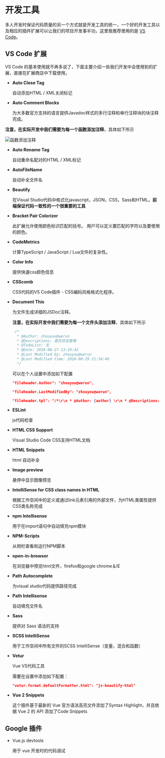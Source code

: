 # 开发工具

多人开发时保证代码质量的另一个方式就是开发工具的统一，一个好的开发工具以及相应的插件扩展可以让我们的项目开发事半功，这里我推荐使用的是 [VS Code](https://code.visualstudio.com/)。

## VS Code 扩展 

VS Code 的基本使用就不再多说了，下面主要介绍一些我们开发中会使用到的扩展，直接在扩展商店中下载使用。

* **Auto Close Tag**
  
  自动添加HTML / XML关闭标记

* **Auto Comment Blocks**
  
  为大多数官方支持的语言提供Javadoc样式的多行注释和单行注释块的块注释完成。
 
 **注意，在实际开发中我们需要为每一个函数添加注释**，具体如下所示

 ![函数添加注释](http://p2p4htzmu.bkt.clouddn.com/RB5~6V4K6I3VE%5B$DANB$UEX.png)

* **Auto Rename Tag**

  自动重命名配对的HTML / XML标记

* **AutoFileName**

  自动补全文件名

* **Beautify**
  
  在Visual Studio代码中格式化javascript，JSON，CSS，Sass和HTML。**前端保证代码一致性的一个很重要的工具**

* **Bracket Pair Colorizer**
  
  此扩展允许使用颜色标识匹配的括号。 用户可以定义要匹配的字符以及要使用的颜色。

* **CodeMetrics**

  计算TypeScript / JavaScript / Lua文件的复杂性。

* **Color Info**

  提供快速css颜色信息

* **CSScomb**

  CSS代码的VS Code插件 - CSS编码风格格式化程序。

* **Document This**

  为文件生成详细的JSDoc注释。

  **注意，在实际开发中我们需要为每一个文件头添加注释**，具体如下所示
  
  ```js
   /*
    * @Author: zhouyou@werun 
    * @Descriptions: 首页状态管理 
    * @TodoList: 无
    * @Date: 2018-08-27 13:29:42 
    * @Last Modified by: zhouyou@werun
    * @Last Modified time: 2018-08-29 21:34:49
    */
  ```

  可以在个人设置中添加如下配置

  ```json
  "fileheader.Author": "zhouyou@werun",

  "fileheader.LastModifiedBy": "zhouyou@werun",

  "fileheader.tpl": "/*\r\n * @Author: {author} \r\n * @Descriptions: \r\n * @TodoList: 无\r\n * @Date: {createTime} \r\n * @Last Modified by:   {lastModifiedBy} \r\n * @Last Modified time: {updateTime} \r\n */\r\n",
  ```

* **ESLint**

  js代码检查

* **HTML CSS Support**
  
  Visual Studio Code CSS支持HTML文档 

* **HTML Snippets**

  html 自动补全

* **Image preview**

  悬停中显示图像预览

* **IntelliSense for CSS class names in HTML**
  
  根据工作空间中的定义或通过link元素引用的外部文件，为HTML类属性提供CSS类名称完成  

* **npm Intellisense**
 
  用于在import语句中自动填充npm模块

* **NPM-Scripts**
  
  从侧栏查看和运行NPM脚本

* **open-in-browser**

  在浏览器中预览html文件，firefox和google chrome＆IE

* **Path Autocomplete**

  为visual studio代码提供路径完成

* **Path Intellisense**

  自动填充文件名

* **Sass**

  提供对 Sass 语法的支持

* **SCSS IntelliSense**

  用于工作空间中所有文件的SCSS IntelliSense（变量，混合和函数）

* **Vetur**

  Vue VS代码工具

  需要在设置中添加如下配置：

  ```json
  "vetur.format.defaultFormatter.html": "js-beautify-html"
  ```
* **Vue 2 Snippets**

  这个插件基于最新的 Vue 官方语法高亮文件添加了Syntax Highlight，并且依据 Vue 2 的 API 添加了Code Snippets



## Google 插件

* Vue.js devtools
  
  用于 vue 开发时的代码调试




